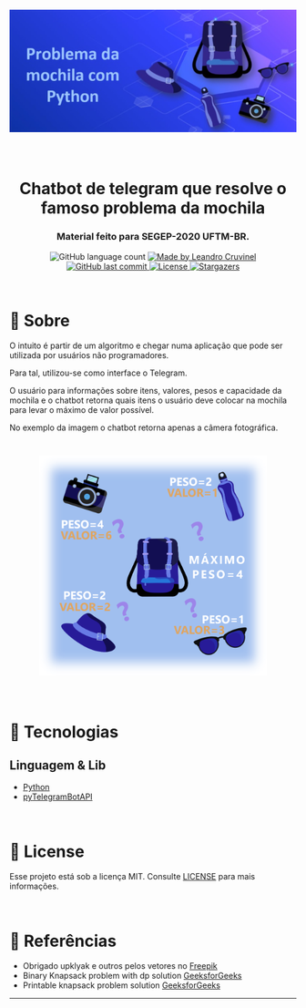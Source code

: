 <h1 align="center">
  <img alt="Knapsack" title="Knapsack" src="./images/logo.jpg" />
</h1>

<br />

<h1 align="center">
  Chatbot de telegram que resolve o famoso problema da mochila
</h1>

<h3 align="center">
   Material feito para SEGEP-2020 UFTM-BR.
</h3>

<p align="center">
  <img alt="GitHub language count" src="https://img.shields.io/github/languages/count/leandrocl2005/segep-2020-knapsack-problem-bot?color=050060">

  <a href="https://www.linkedin.com/in/leandrolemes/">
    <img alt="Made by Leandro Cruvinel" src="https://img.shields.io/badge/made%20by-leandro%20cruvinel-050060">
  </a>

  <a href="https://github.com/leandrocl2005/segep-2020-knapsack-problem-bot/commits/master">
    <img alt="GitHub last commit" src="https://img.shields.io/github/last-commit/leandrocl2005/segep-2020-knapsack-problem-bot?color=050060">
  </a>

  <a href="https://github.com/leandrocl2005/segep-2020-knapsack-problem-bot/blob/master/LICENSE">
    <img alt="License" src="https://img.shields.io/github/license/leandrocl2005/segep-2020-knapsack-problem-bot?color=906fff">
  </a>

  <a href="https://github.com/leandrocl2005/segep-2020-knapsack-problem-bot/stargazers">
    <img alt="Stargazers" src="https://img.shields.io/github/stars/leandrocl2005/segep-2020-knapsack-problem-bot?style=social">
  </a>
</p>

<br />

# :robot: Sobre

O intuito é partir de um algoritmo e chegar numa aplicação que pode ser utilizada por usuários não programadores. 

Para tal, utilizou-se como interface o Telegram. 

O usuário para informações sobre itens, valores, pesos e capacidade da mochila e o chatbot retorna quais itens o usuário deve colocar na mochila para levar o máximo de valor possível.

No exemplo da imagem o chatbot retorna apenas a câmera fotográfica.

<h1 align="center">
  <img alt="Knapsack Sample" width="400px" title="Knapsack Sample" src="./images/knapsack.png" />
</h1>

<br />

# :iphone: Tecnologias

## Linguagem & Lib

- [Python](https://www.python.org/)
- [pyTelegramBotAPI](https://pypi.org/project/pyTelegramBotAPI/)

<br />

# :memo: License

Esse projeto está sob a licença MIT. Consulte [LICENSE](https://github.com/Bonizario/ecoleta/blob/master/LICENSE) para mais informações.

<br />

# :blue_book: Referências

- Obrigado upklyak e outros pelos vetores no [Freepik](https://br.freepik.com/)
- Binary Knapsack problem with dp solution [GeeksforGeeks](https://www.geeksforgeeks.org/0-1-knapsack-problem-dp-10/)
- Printable knapsack problem solution [GeeksforGeeks](https://www.geeksforgeeks.org/printing-items-01-knapsack/)

---

[vc]: https://code.visualstudio.com/
[vceditconfig]: https://marketplace.visualstudio.com/items?itemName=EditorConfig.EditorConfig
[vceslint]: https://marketplace.visualstudio.com/items?itemName=dbaeumer.vscode-eslint
[vcprettier]: https://marketplace.visualstudio.com/items?itemName=esbenp.prettier-vscode
